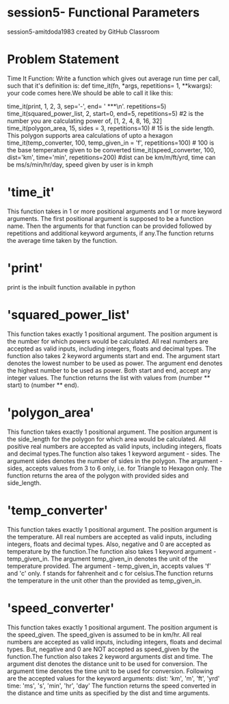 # session5- Functional Parameters
session5-amitdoda1983 created by GitHub Classroom
# Problem Statement
Time It Function: Write a function which gives out average run time per call, such that it's definition is: def 
time_it(fn, *args, repetitions= 1, **kwargs): your code comes here.We should be able to call it like this:

time_it(print, 1, 2, 3, sep='-', end= ' ***\n'. repetitions=5)
time_it(squared_power_list, 2, start=0, end=5, repetitions=5) #2 is the number you are calculating power of, 
[1, 2, 4, 8, 16, 32]
time_it(polygon_area, 15, sides = 3, repetitions=10) # 15 is the side length. This polygon supports area calculations of
 upto a hexagon
time_it(temp_converter, 100, temp_given_in = 'f', repetitions=100) # 100 is the base temperature given to be converted
time_it(speed_converter, 100, dist='km', time='min', repetitions=200) #dist can be km/m/ft/yrd, time can be 
ms/s/min/hr/day, speed given by user is in kmph

# 'time_it'
This function takes in 1 or more positional arguments and 1 or more keyword arguments. The first positional argument is 
supposed to be a function name. Then the arguments for that function can be provided followed by repetitions and 
additional keyword arguments, if any.The function returns the average time taken by the function.

# 'print'
print is the inbuilt function available in python

# 'squared_power_list'
This function takes exactly 1 positional argument. The position argument is the number for which powers would be 
calculated. All real numbers are accepted as valid inputs, including integers, floats and decimal types. 
The function also takes 2 keyword arguments start and end. The argument start denotes the lowest number to be used as 
power. The argument end denotes the highest number to be used as power. Both start and end, accept any integer values.
The function returns the list with values from (number ** start) to (number ** end).

# 'polygon_area'
This function takes exactly 1 positional argument. The position argument is the side_length for the polygon for which 
area would be calculated. All positive real numbers are accepted as valid inputs, including integers, floats and 
decimal types.The function also takes 1 keyword argument - sides. The argument sides denotes the number of sides in the
polygon. The argument - sides, accepts values from 3 to 6 only, i.e. for Triangle to Hexagon only.
The function returns the area of the polygon with provided sides and side_length.

# 'temp_converter'
This function takes exactly 1 positional argument. The position argument is the temperature. All real numbers are 
accepted as valid inputs, including integers, floats and decimal types. Also, negative and 0 are accepted as temperature
 by the function.The function also takes 1 keyword argument - temp_given_in. The argument temp_given_in denotes the 
 unit of the temperature provided. The argument - temp_given_in, accepts values 'f' and 'c' only. f stands for 
 fahrenheit and c for celsius.The function returns the temperature in the unit other than the provided as temp_given_in.
 
# 'speed_converter'
This function takes exactly 1 positional argument. The position argument is the speed_given. The speed_given is assumed 
to be in km/hr. All real numbers are accepted as valid inputs, including integers, floats and decimal types. But, 
negative and 0 are NOT accepted as speed_given by the function.The function also takes 2 keyword arguments dist and 
time. The argument dist denotes the distance unit to be used for conversion. The argument time denotes the time unit to 
be used for conversion. Following are the accepted values for the keyword arguments:
dist: 'km', 'm', 'ft', 'yrd'
time: 'ms', 's', 'min', 'hr', 'day'
The function returns the speed converted in the distance and time units as specified by the dist and time arguments.